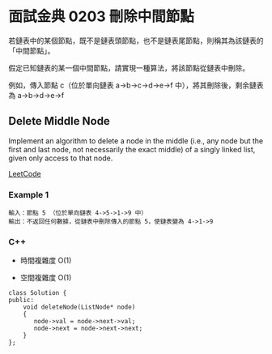 # 面試金典 0203 刪除中間節點

若鏈表中的某個節點，既不是鏈表頭節點，也不是鏈表尾節點，則稱其為該鏈表的「中間節點」。

假定已知鏈表的某一個中間節點，請實現一種算法，將該節點從鏈表中刪除。

例如，傳入節點 c（位於單向鏈表 a->b->c->d->e->f 中），將其刪除後，剩余鏈表為 a->b->d->e->f 


##  Delete Middle Node

Implement an algorithm to delete a node in the middle (i.e., any node but the first and last node, not necessarily the exact middle) of a singly linked list, given only access to that node.


[LeetCode](https://leetcode-cn.com/problems/delete-middle-node-lcci/)

### Example 1

```
輸入：節點 5 （位於單向鏈表 4->5->1->9 中）
輸出：不返回任何數據，從鏈表中刪除傳入的節點 5，使鏈表變為 4->1->9

```

### C++ 

* 時間複雜度 O(1)

* 空間複雜度 O(1)

```
class Solution {
public:
    void deleteNode(ListNode* node)
    {
       node->val = node->next->val;
       node->next = node->next->next;        
    }
};
```

